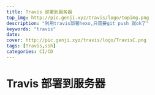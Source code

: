 ```yaml
---
title: Travis 部署到服务器
top_img: http://pic.genji.xyz/travis/logo/topimg.png
description: "利用travis部署hexo,只需要git push 就ok了"
keywords: "travis"
date: 
cover: http://pic.genji.xyz/travis/logo/TravisC.png
tags: [Travis,ssh]
categories: CI/CD
---
```


# Travis 部署到服务器 


